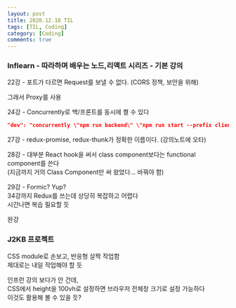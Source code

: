 ```yaml
---
layout: post
title: 2020.12.18 TIL
tags: [TIL, Coding]
category: [Coding]
comments: true
---
```


### Inflearn - 따라하며 배우는 노드,리액트 시리즈 - 기본 강의

22강 - 포트가 다르면 Request를 보낼 수 없다. (CORS 정책, 보안을 위해)  

그래서 Proxy를 사용

24강 - Concurrently로 백/프론트를 동시에 켤 수 있다

```json
"dev": "concurrently \"npm run backend\" \"npm run start --prefix client\""
```

27강 - redux-promise, redux-thunk가 정확한 이름이다. (강의노트에 오타)

28강 - 대부분 React hook을 써서 class component보다는 functional component를 쓴다  
(지금까지 거의 Class Component만 써 왔었다... 바꿔야 함)

29강 - Formic? Yup?  
34강까지 Redux를 쓰는데 상당히 복잡하고 어렵다  
시간나면 복습 필요할 듯

완강

### J2KB 프로젝트

CSS module로 손보고, 반응형 살짝 작업함  
제대로는 내일 작업해야 할 듯

인프런 강의 보다가 안 건데,  
CSS에서 height을 100vh로 설정하면 브라우저 전체창 크기로 설정 가능하다  
이것도 활용해 볼 수 있을 듯?